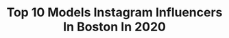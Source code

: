 ---
title: Top 10 Models Instagram Influencers In Boston In 2020
description: >-
  Find top models Instagram influencers in Boston in 2020. Most popular hashtags: #model #bostonmodel #photography #love.
platform: Instagram
profiles:
  - username: "brooklinlaird"
    fullname: >-
      BROOKLIN LAIRD ☼
    location: "United States"
    followers: 2388
    engagement: 1692
    commentsToLikes: 0.173768
    id: ck5hhbadb7cje0i11h16ycwl0
    verified: false
    hashtags: "#dancer, #hiphop, #dextercarr, #wasntme"
  - username: "izzyb_model"
    fullname: >-
      Izzy B
    location: "United States"
    followers: 23007
    engagement: 430
    commentsToLikes: 0.219971
    id: ck5c926bfamw00i11x7wn3l1g
    verified: false
    hashtags: "#nomakeup, #repost, #cutekidmodel, #childmodelmagazine"
  - username: "maggiejskinner"
    fullname: >-
      Maggie J. Skinner 🌶
    location: "United States"
    followers: 12849
    engagement: 2187
    commentsToLikes: 0.027659
    id: ck6u4n2o74nst0j71cnjhylhs
    verified: false
    hashtags: "#nyfw"
  - username: "jordynnobrega"
    fullname: >-
      Jordyn Rose
    location: "United States"
    followers: 4103
    engagement: 1974
    commentsToLikes: 0.030784
    id: ck1366r2y50bf0i19lxxmyc3m
    verified: false
    hashtags: "#flannel, #vacation, #highponytail, #sunny"
  - username: "acharlsmusic"
    fullname: >-
      Andrea Charls
    location: "United States"
    followers: 7781
    engagement: 645
    commentsToLikes: 0.086922
    id: ck5hf7z8fw8at0i1113pqg81e
    verified: false
    hashtags: "#curls, #kilian, #sketchbook, #hair"
  - username: "amberleanne2006"
    fullname: >-
      Amber Leanne Rothberg
    location: "United States"
    followers: 29560
    engagement: 375
    commentsToLikes: 0.126224
    id: ck0w1vv0oldv60i19hp02r7nf
    verified: false
    hashtags: "#talent, #moodedits, #purpose, #naturallightphotography"
  - username: "datcassdoeee"
    fullname: >-
      Cassie
    location: "United States"
    followers: 33140
    engagement: 528
    commentsToLikes: 0.005171
    id: ck6tx7y3mwc2q0j71v25z34uz
    verified: false
    hashtags: "#bostonterriermom, #supplements, #ketodietchallenge, #thinkers"
  - username: "liv.reese"
    fullname: >-
      L I V ★ R E E S E
    location: "United States"
    followers: 12940
    engagement: 693
    commentsToLikes: 0.278978
    id: ck15s3ddvb0la0i19yenurpsd
    verified: false
    hashtags: "#savetheocean, #savetheturtles, #polarbear, #savewildlife"
  - username: "ayame.hime"
    fullname: >-
      Ayame Himekawa
    location: "United States"
    followers: 6628
    engagement: 636
    commentsToLikes: 0.066190
    id: ck8wfu506g9iu0j78kkkax2j6
    verified: false
    hashtags: "#weiss, #catgirl, #easter, #reicosplay"
  - username: "cosmicphenomenon"
    fullname: >-
      Maya Noir : Genderfluid 🐺
    location: "United States"
    followers: 28842
    engagement: 232
    commentsToLikes: 0.023976
    id: ck6tv5rz1kcb20j71kgu219ig
    verified: false
    hashtags: "#tomboi, #endoftheworld, #androboy, #theonlythingthatmatters"
---